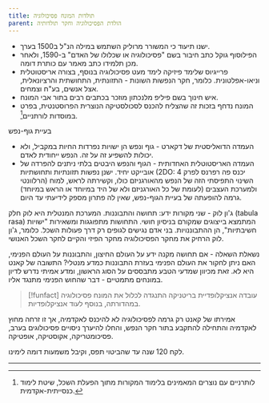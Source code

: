 ```yaml
---
title: תולדות המונח פסיכולוגיה
parent: הולדת הפסיכולוגיה וחקר תולדותיה
---
```



- ישנו תיעוד כי המשורר מרוליק השתמש במילה הנ"ל ב1500 בערך.
- הפילוסוף גוקל כתב חיבור בשם "פסיכולוגיה או שכלולו של האדם" ב-1590, ולאחר מכן תלמידו כתב מאמר עם כותרת דומה.
- פרייגיוס שלימד פיזיקה לימד מעט פסיכולוגיה בנוסף, בצורה אריסטוטלית וניאו-אפלטונית. כלומר, חקר הנפשות השונות - התזונתית, התחושתית והרציונאלית, אצל אנשים, בע"ח וצמחים.
- איש חינוך בשם פיליפ מלנכתון מוזכר בכתבים רבים בתור אבי המונח.
- המונח נדחף בזכות זה שהצליח להכנס לסכולסטיקה הנוצרית הפרוסטנטית, בפרט במוסדות לורתניים[^1].


בעיית גוף-נפש
- העמדה הדואליסטית של דקארט - גוף ונפש הן ישויות נפרדות החיות במקביל, ולא יכולות להשפיע זה על זה. הנפש ייחודית לאדם.
- העמדה האריסטוטלית האחדותית - הגוף והנפש היבטים בלתי ניתנים להפרדה של אובייקט יחיד. ישנן נפשות תזונתיות ותחושתיות (2DO: יכנס פה רפרנס לפרק 4 הרלוונטי)
השינוי התפיסתי הזה של הנפש מהאורגניזם כולו, וקשירתה לראש, למוח ולמערכת העצבים (לעומת של כל האורגניזם ולא של היד במיוחד או הראש במיוחד) גרמה להופעתה של בעיית הגוף-נפש, שאין לה פתרון מספק לידיעתי עד היום.

ג'ון לוק - שני מקורות ידע: תחושה והתבוננות. המערכת המנטלית היא לוק חלק (tabula rasa) המתמצא בייצוגים שמקורם בניסיון חושי. התחושות מתפוגגות ומשאירות "ישויות חשיבתיות", הן ההתבוננויות. בני אדם נגישים לגופים רק דרך פעולות השכל. כלומר, ג'ון לוק הרחיק את מחקר הפסיכולוגיה מחקר הפיזי והקיים לחקר השכל האנושי.

נשאלת השאלה - אם תחושה מקנה ידע על העולם החיצון, והתבוננות על העולם הפנימי, האם ניתן לחקור את העולם הפנימי בעזרת התבוננות כמדע מנטלי? התשובה של קאנט היא לא. זאת מכיוון שמדעי הטבע מתבססים על הסוג הראשון, ומדע אמיתי נדרש לדיון במונחים מתמטיים - דבר שהחוש הפנימי מתנגד אליו.

>[!funfact] עובדה
>אנציקלופדיית בריטניקה התנגדה לכלול את המונח פסיכולוגיה במהדורתה, בנוסף לעוד אנציקלופדיות.

אמירתו של קאנט רק גרמה לפסיכולוגיה לא להיכנס לאקדמיה, אך זו זרחה מחוץ לאקדמיה והתחילה להתקבע בתור חקר הנפש, והחלו להיערך ניסויים פסיכולוגים בערב, פסיכומטריקה, אקוסטיקה, אופטיקה. 

לקח 120 שנה עד שהביטוי תפס, וקיבל משמעות דומה לימינו.

___
[^1]: לותרניים עם נוצרים המאמינים בלימוד המקורות מתוך הפעלת השכל, שיטת לימוד כנסייתית-אקדמית.